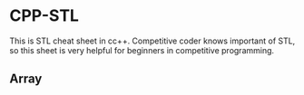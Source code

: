 # CPP-STL
This is STL cheat sheet in cc++. Competitive coder knows important of STL, so this sheet is very helpful for beginners in competitive programming.<br>
<h2><b>Array</b></h2>
